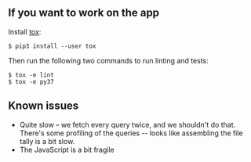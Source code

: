 ## If you want to work on the app

Install [tox](https://pypi.org/project/tox/):

```console
$ pip3 install --user tox
```

Then run the following two commands to run linting and tests:

```console
$ tox -e lint
$ tox -e py37
```

## Known issues

*   Quite slow – we fetch every query twice, and we shouldn't do that.
    There's some profiling of the queries -- looks like assembling the file tally is a bit slow.
*   The JavaScript is a bit fragile
